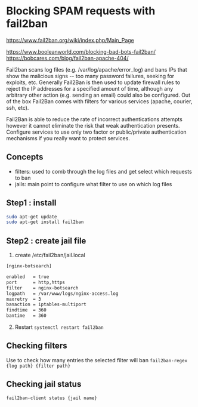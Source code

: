 # Blocking SPAM requests with fail2ban
https://www.fail2ban.org/wiki/index.php/Main_Page

https://www.booleanworld.com/blocking-bad-bots-fail2ban/
https://bobcares.com/blog/fail2ban-apache-404/


Fail2ban scans log files (e.g. /var/log/apache/error_log) and bans IPs that show the malicious signs -- too many password failures, seeking for exploits, etc. Generally Fail2Ban is then used to update firewall rules to reject the IP addresses for a specified amount of time, although any arbitrary other action (e.g. sending an email) could also be configured. Out of the box Fail2Ban comes with filters for various services (apache, courier, ssh, etc).

Fail2Ban is able to reduce the rate of incorrect authentications attempts however it cannot eliminate the risk that weak authentication presents. Configure services to use only two factor or public/private authentication mechanisms if you really want to protect services.

## Concepts
- filters: used to comb through the log files and get select which requests to ban
- jails: main point to configure what filter to use on which log files

## Step1 : install
```bash
sudo apt-get update
sudo apt-get install fail2ban
```

## Step2 : create jail file
1. create /etc/fail2ban/jail.local

```bash
[nginx-botsearch]

enabled   = true
port      = http,https
filter    = nginx-botsearch
logpath   = /var/www/logs/nginx-access.log
maxretry  = 3
banaction = iptables-multiport
findtime  = 360
bantime   = 360
```
2. Restart `systemctl restart fail2ban`

## Checking filters
Use to check how many entries the selected filter will ban
`fail2ban-regex {log path} {filter path}`

## Checking jail status
`fail2ban-client status {jail name}`
